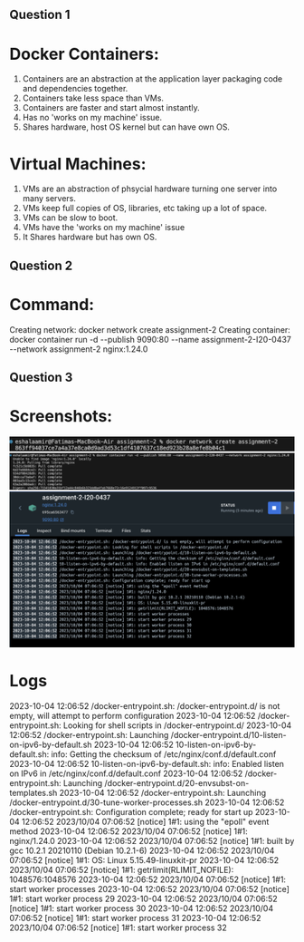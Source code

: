 ## Question 1
# Docker Containers:

1. Containers are an abstraction at the application layer packaging code and dependencies together.
2. Containers take less space than VMs.
3. Containers are faster and start almost instantly. 
4. Has no 'works on my machine' issue. 
5. Shares hardware, host OS kernel but can have own OS. 

# Virtual Machines: 

1. VMs are an abstraction of phsycial hardware turning one server into many servers. 
2. VMs keep full copies of OS, libraries, etc taking up a lot of space.
3. VMs can be slow to boot. 
4. VMs have the 'works on my machine' issue
5. It Shares hardware but has own OS.

## Question 2
# Command: 
Creating network: docker network create assignment-2
Creating container: docker container run -d --publish 9090:80 --name assignment-2-I20-0437 --network assignment-2 nginx:1.24.0

## Question 3
# Screenshots: 

![1](<Screenshot 2023-10-04 at 12.08.51 PM.png>) ![2](<Screenshot 2023-10-04 at 12.09.22 PM.png>)
![3](<Screenshot 2023-10-04 at 12.14.13 PM.png>)

# Logs
2023-10-04 12:06:52 /docker-entrypoint.sh: /docker-entrypoint.d/ is not empty, will attempt to perform configuration
2023-10-04 12:06:52 /docker-entrypoint.sh: Looking for shell scripts in /docker-entrypoint.d/
2023-10-04 12:06:52 /docker-entrypoint.sh: Launching /docker-entrypoint.d/10-listen-on-ipv6-by-default.sh
2023-10-04 12:06:52 10-listen-on-ipv6-by-default.sh: info: Getting the checksum of /etc/nginx/conf.d/default.conf
2023-10-04 12:06:52 10-listen-on-ipv6-by-default.sh: info: Enabled listen on IPv6 in /etc/nginx/conf.d/default.conf
2023-10-04 12:06:52 /docker-entrypoint.sh: Launching /docker-entrypoint.d/20-envsubst-on-templates.sh
2023-10-04 12:06:52 /docker-entrypoint.sh: Launching /docker-entrypoint.d/30-tune-worker-processes.sh
2023-10-04 12:06:52 /docker-entrypoint.sh: Configuration complete; ready for start up
2023-10-04 12:06:52 2023/10/04 07:06:52 [notice] 1#1: using the "epoll" event method
2023-10-04 12:06:52 2023/10/04 07:06:52 [notice] 1#1: nginx/1.24.0
2023-10-04 12:06:52 2023/10/04 07:06:52 [notice] 1#1: built by gcc 10.2.1 20210110 (Debian 10.2.1-6) 
2023-10-04 12:06:52 2023/10/04 07:06:52 [notice] 1#1: OS: Linux 5.15.49-linuxkit-pr
2023-10-04 12:06:52 2023/10/04 07:06:52 [notice] 1#1: getrlimit(RLIMIT_NOFILE): 1048576:1048576
2023-10-04 12:06:52 2023/10/04 07:06:52 [notice] 1#1: start worker processes
2023-10-04 12:06:52 2023/10/04 07:06:52 [notice] 1#1: start worker process 29
2023-10-04 12:06:52 2023/10/04 07:06:52 [notice] 1#1: start worker process 30
2023-10-04 12:06:52 2023/10/04 07:06:52 [notice] 1#1: start worker process 31
2023-10-04 12:06:52 2023/10/04 07:06:52 [notice] 1#1: start worker process 32 